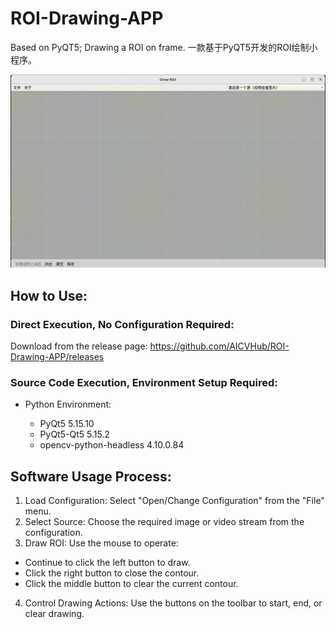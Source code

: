 # ROI-Drawing-APP
Based on PyQT5; Drawing a ROI on frame. 一款基于PyQT5开发的ROI绘制小程序。

![](data/draw_roi.gif)

## How to Use:

   ### Direct Execution, No Configuration Required:

   Download from the release page: https://github.com/AICVHub/ROI-Drawing-APP/releases

   ### Source Code Execution, Environment Setup Required:

   - Python Environment:

     - PyQt5 5.15.10
     - PyQt5-Qt5 5.15.2
     - opencv-python-headless 4.10.0.84

## Software Usage Process:

1. Load Configuration: Select "Open/Change Configuration" from the "File" menu.
2. Select Source: Choose the required image or video stream from the configuration.
3. Draw ROI: Use the mouse to operate:
- Continue to click the left button to draw.
- Click the right button to close the contour.
- Click the middle button to clear the current contour.
4. Control Drawing Actions: Use the buttons on the toolbar to start, end, or clear drawing.